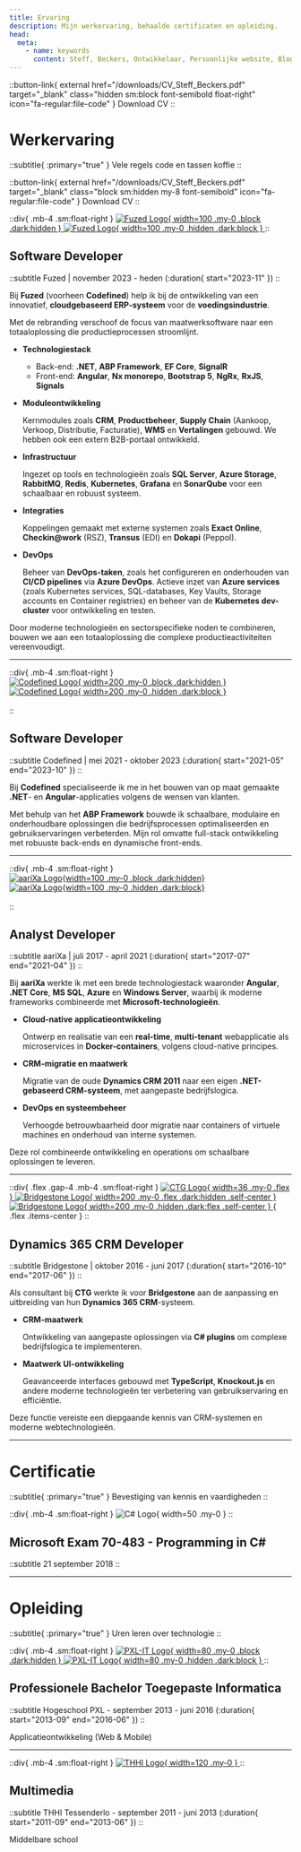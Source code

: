 ```yaml
---
title: Ervaring
description: Mijn werkervaring, behaalde certificaten en opleiding.
head:
  meta:
    - name: keywords
      content: Steff, Beckers, Ontwikkelaar, Persoonlijke website, Blog, Projecten, CV, Werkervaring, Fuzed, Codefined, aariXa, CTG, Bridgestone, PXL
---
```


::button-link{ external href="/downloads/CV_Steff_Beckers.pdf" target="\_blank" class="hidden sm:block font-semibold float-right" icon="fa-regular:file-code" }
Download CV
::

# Werkervaring

::subtitle{ :primary="true" }
Vele regels code en tassen koffie
::

::button-link{ external href="/downloads/CV_Steff_Beckers.pdf" target="\_blank" class="block sm:hidden my-8 font-semibold" icon="fa-regular:file-code" }
Download CV
::

::div{ .mb-4 .sm:float-right }
[
![Fuzed Logo](/images/logos/fuzed-logo-black.svg){ width=100 .my-0 .block .dark:hidden }
![Fuzed Logo](/images/logos/fuzed-logo-white.svg){ width=100 .my-0 .hidden .dark:block }
](https://fuzed.app)
::

## Software Developer

::subtitle
Fuzed | november 2023 - heden (:duration{ start="2023-11" })
::

Bij **Fuzed** (voorheen **Codefined**) help ik bij de ontwikkeling van een innovatief, **cloudgebaseerd ERP-systeem** voor de **voedingsindustrie**.

Met de rebranding verschoof de focus van maatwerksoftware naar een totaaloplossing die productieprocessen stroomlijnt.

- **Technologiestack**

  - Back-end: **.NET**, **ABP Framework**, **EF Core**, **SignalR**
  - Front-end: **Angular**, **Nx monorepo**, **Bootstrap 5**, **NgRx**, **RxJS**, **Signals**

- **Moduleontwikkeling**

  Kernmodules zoals **CRM**, **Productbeheer**, **Supply Chain** (Aankoop, Verkoop, Distributie, Facturatie), **WMS** en **Vertalingen** gebouwd. We hebben ook een extern B2B-portaal ontwikkeld.

- **Infrastructuur**

  Ingezet op tools en technologieën zoals **SQL Server**, **Azure Storage**, **RabbitMQ**, **Redis**, **Kubernetes**, **Grafana** en **SonarQube** voor een schaalbaar en robuust systeem.

- **Integraties**

  Koppelingen gemaakt met externe systemen zoals **Exact Online**, **Checkin@work** (RSZ), **Transus** (EDI) en **Dokapi** (Peppol).

- **DevOps**

  Beheer van **DevOps-taken**, zoals het configureren en onderhouden van **CI/CD pipelines** via **Azure DevOps**. Actieve inzet van **Azure services** (zoals Kubernetes services, SQL-databases, Key Vaults, Storage accounts en Container registries) en beheer van de **Kubernetes dev-cluster** voor ontwikkeling en testen.

Door moderne technologieën en sectorspecifieke noden te combineren, bouwen we aan een totaaloplossing die complexe productieactiviteiten vereenvoudigt.

<hr />

::div{ .mb-4 .sm:float-right }
[  
![Codefined Logo](/images/logos/codefined-logo-black.svg){ width=200 .my-0 .block .dark:hidden }  
![Codefined Logo](/images/logos/codefined-logo-white.svg){ width=200 .my-0 .hidden .dark:block }  
](https://codefined.be)  
::

## Software Developer

::subtitle
Codefined | mei 2021 - oktober 2023 (:duration{ start="2021-05" end="2023-10" })
::

Bij **Codefined** specialiseerde ik me in het bouwen van op maat gemaakte **.NET**- en **Angular**-applicaties volgens de wensen van klanten.

Met behulp van het **ABP Framework** bouwde ik schaalbare, modulaire en onderhoudbare oplossingen die bedrijfsprocessen optimaliseerden en gebruikservaringen verbeterden. Mijn rol omvatte full-stack ontwikkeling met robuuste back-ends en dynamische front-ends.

<hr />

::div{ .mb-4 .sm:float-right }
[  
![aariXa Logo](/images/logos/aarixa-logo-blue.png){width=100 .my-0 .block .dark:hidden}  
![aariXa Logo](/images/logos/aarixa-logo-white.png){width=100 .my-0 .hidden .dark:block}  
](https://www.aarixa.be)  
::

## Analyst Developer

::subtitle
aariXa | juli 2017 - april 2021 (:duration{ start="2017-07" end="2021-04" })
::

Bij **aariXa** werkte ik met een brede technologiestack waaronder **Angular**, **.NET Core**, **MS SQL**, **Azure** en **Windows Server**, waarbij ik moderne frameworks combineerde met **Microsoft-technologieën**.

- **Cloud-native applicatieontwikkeling**

  Ontwerp en realisatie van een **real-time**, **multi-tenant** webapplicatie als microservices in **Docker-containers**, volgens cloud-native principes.

- **CRM-migratie en maatwerk**

  Migratie van de oude **Dynamics CRM 2011** naar een eigen **.NET-gebaseerd CRM-systeem**, met aangepaste bedrijfslogica.

- **DevOps en systeembeheer**

  Verhoogde betrouwbaarheid door migratie naar containers of virtuele machines en onderhoud van interne systemen.

Deze rol combineerde ontwikkeling en operations om schaalbare oplossingen te leveren.

<hr />

::div{ .flex .gap-4 .mb-4 .sm:float-right }
[
![CTG Logo](/images/logos/ctg-logo.gif){ width=36 .my-0 .flex }
](https://be.ctg.com)
[
![Bridgestone Logo](/images/logos/bridgestone-logo-black.png){ width=200 .my-0 .flex .dark:hidden .self-center }
![Bridgestone Logo](/images/logos/bridgestone-logo-white.png){ width=200 .my-0 .hidden .dark:flex .self-center }
](https://www.bridgestone.eu){ .flex .items-center }
::

## Dynamics 365 CRM Developer

::subtitle
Bridgestone | oktober 2016 - juni 2017 (:duration{ start="2016-10" end="2017-06" })
::

Als consultant bij **CTG** werkte ik voor **Bridgestone** aan de aanpassing en uitbreiding van hun **Dynamics 365 CRM**-systeem.

- **CRM-maatwerk**

  Ontwikkeling van aangepaste oplossingen via **C# plugins** om complexe bedrijfslogica te implementeren.

- **Maatwerk UI-ontwikkeling**

  Geavanceerde interfaces gebouwd met **TypeScript**, **Knockout.js** en andere moderne technologieën ter verbetering van gebruikservaring en efficiëntie.

Deze functie vereiste een diepgaande kennis van CRM-systemen en moderne webtechnologieën.

<hr />

# Certificatie

::subtitle{ :primary="true" }
Bevestiging van kennis en vaardigheden
::

::div{ .mb-4 .sm:float-right }
![C# Logo](/images/logos/csharp-logo.svg){ width=50 .my-0 }
::

## Microsoft Exam 70-483 - Programming in C#

::subtitle
21 september 2018
::

<hr />

# Opleiding

::subtitle{ :primary="true" }
Uren leren over technologie
::

::div{ .mb-4 .sm:float-right }
[
![PXL-IT Logo](/images/logos/pxl-it-logo-black.png){ width=80 .my-0 .block .dark:hidden }
![PXL-IT Logo](/images/logos/pxl-it-logo-white.png){ width=80 .my-0 .hidden .dark:block }
](https://www.pxl.be/digital)
::

## Professionele Bachelor Toegepaste Informatica

::subtitle
Hogeschool PXL - september 2013 - juni 2016 (:duration{ start="2013-09" end="2016-06" })
::

Applicatieontwikkeling (Web & Mobile)

<hr />

::div{ .mb-4 .sm:float-right }
[
![THHI Logo](/images/logos/thhi-logo-blue.svg){ width=120 .my-0 }
](https://www.campusmax.be)
::

## Multimedia

::subtitle
THHI Tessenderlo - september 2011 - juni 2013 (:duration{ start="2011-09" end="2013-06" })
::

Middelbare school
